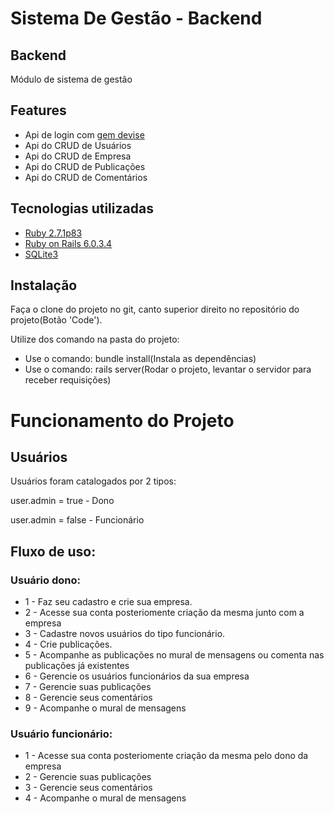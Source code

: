 # Sistema De Gestão - Backend

## Backend
Módulo de sistema de gestão

## Features
- Api de login com [gem devise](https://github.com/heartcombo/devise)
- Api do CRUD de Usuários
- Api do CRUD de Empresa
- Api do CRUD de Publicações
- Api do CRUD de Comentários

## Tecnologias utilizadas
- [Ruby 2.7.1p83](https://www.ruby-lang.org/pt/)
- [Ruby on Rails 6.0.3.4](https://rubyonrails.org/)
- [SQLite3](https://www.sqlite.org/index.html)

## Instalação
Faça o clone do projeto no git, canto superior direito no repositório do projeto(Botão 'Code').

Utilize dos comando na pasta do projeto:
- Use o comando: bundle install(Instala as dependências)
- Use o comando: rails server(Rodar o projeto, levantar o servidor para receber requisições)

# Funcionamento do Projeto

## Usuários

Usuários foram catalogados por 2 tipos:

user.admin = true - Dono 

user.admin = false - Funcionário

## Fluxo de uso:

### Usuário dono:
- 1 - Faz seu cadastro e crie sua empresa.
- 2 - Acesse sua conta posteriomente criação da mesma junto com a empresa
- 3 - Cadastre novos usuários do tipo funcionário.
- 4 - Crie publicações.
- 5 - Acompanhe as publicações no mural de mensagens ou comenta nas publicações já existentes
- 6 - Gerencie os usuários funcionários da sua empresa
- 7 - Gerencie suas publicações
- 8 - Gerencie seus comentários
- 9 - Acompanhe o mural de mensagens


### Usuário funcionário:
- 1 - Acesse sua conta posteriomente criação da mesma pelo dono da empresa
- 2 - Gerencie suas publicações
- 3 - Gerencie seus comentários
- 4 - Acompanhe o mural de mensagens
